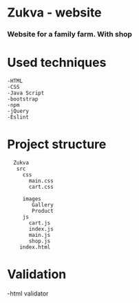 # Zukva - website

### Website for a family farm. With shop

# Used techniques
    -HTML
    -CSS
    -Java Script
    -bootstrap
    -npm
    -jQuery
    -Eslint
 # Project structure
      Zukva
       src
         css
           main.css
           cart.css
 
         images
            Gallery
            Product
         js
           cart.js
           index.js
           main.js
           shop.js
        index.html  

 # Validation
 -html validator
